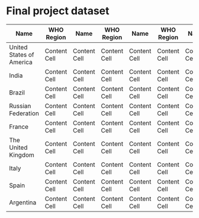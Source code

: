 # Final project dataset
| Name  | WHO Region | Name  | WHO Region | Name  | WHO Region | Name  | WHO Region | Name  | WHO Region | Name  |
| ------------- | ------------- |------------- | ------------- |------------- | ------------- | ------------- | ------------- |------------- | ------------- |------------- |
|United States of America| Content Cell  | Content Cell  | Content Cell  | Content Cell  | Content Cell  | Content Cell  | Content Cell  | Content Cell  | Content Cell  | Content Cell  |
|India| Content Cell  | Content Cell  | Content Cell  | Content Cell  | Content Cell  | Content Cell  | Content Cell  | Content Cell  | Content Cell  | Content Cell  |
|Brazil| Content Cell  | Content Cell  | Content Cell  | Content Cell  | Content Cell  | Content Cell  | Content Cell  | Content Cell  | Content Cell  | Content Cell  |
|Russian Federation| Content Cell  | Content Cell  | Content Cell  | Content Cell  | Content Cell  | Content Cell  | Content Cell  | Content Cell  | Content Cell  | Content Cell  |
|France| Content Cell  | Content Cell  | Content Cell  | Content Cell  | Content Cell  | Content Cell  | Content Cell  | Content Cell  | Content Cell  | Content Cell  |
|The United Kingdom| Content Cell  | Content Cell  | Content Cell  | Content Cell  | Content Cell  | Content Cell  | Content Cell  | Content Cell  | Content Cell  | Content Cell  || Content Cell  | Content Cell  | Content Cell  | Content Cell  | Content Cell  | Content Cell  | Content Cell  | Content Cell  | Content Cell  | Content Cell  | Content Cell  |
|Italy| Content Cell  | Content Cell  | Content Cell  | Content Cell  | Content Cell  | Content Cell  | Content Cell  | Content Cell  | Content Cell  | Content Cell  |
|Spain| Content Cell  | Content Cell  | Content Cell  | Content Cell  | Content Cell  | Content Cell  | Content Cell  | Content Cell  | Content Cell  | Content Cell  |
|Argentina| Content Cell  | Content Cell  | Content Cell  | Content Cell  | Content Cell  | Content Cell  | Content Cell  | Content Cell  | Content Cell  | Content Cell  |
